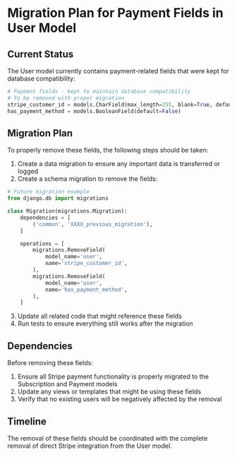 # Migration Plan for Payment Fields in User Model

## Current Status

The User model currently contains payment-related fields that were kept for database compatibility:

```python
# Payment fields - kept to maintain database compatibility
# To be removed with proper migration
stripe_customer_id = models.CharField(max_length=255, blank=True, default="")
has_payment_method = models.BooleanField(default=False)
```

## Migration Plan

To properly remove these fields, the following steps should be taken:

1. Create a data migration to ensure any important data is transferred or logged
2. Create a schema migration to remove the fields:

```python
# Future migration example
from django.db import migrations

class Migration(migrations.Migration):
    dependencies = [
        ('common', 'XXXX_previous_migration'),
    ]

    operations = [
        migrations.RemoveField(
            model_name='user',
            name='stripe_customer_id',
        ),
        migrations.RemoveField(
            model_name='user',
            name='has_payment_method',
        ),
    ]
```

3. Update all related code that might reference these fields
4. Run tests to ensure everything still works after the migration

## Dependencies

Before removing these fields:

1. Ensure all Stripe payment functionality is properly migrated to the Subscription and Payment models
2. Update any views or templates that might be using these fields
3. Verify that no existing users will be negatively affected by the removal

## Timeline

The removal of these fields should be coordinated with the complete removal of direct Stripe integration from the User model.